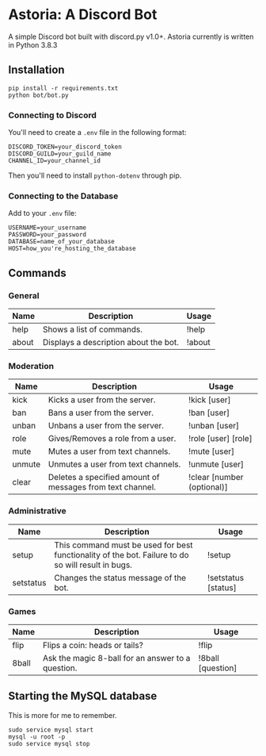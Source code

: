 # Astoria: A Discord Bot

A simple Discord bot built with discord.py v1.0+. Astoria currently is written
in Python 3.8.3

## Installation

```
pip install -r requirements.txt
python bot/bot.py
```

### Connecting to Discord

You'll need to create a `.env` file in the following format:

```
DISCORD_TOKEN=your_discord_token
DISCORD_GUILD=your_guild_name
CHANNEL_ID=your_channel_id
```

Then you'll need to install `python-dotenv` through pip.

### Connecting to the Database

Add to your `.env` file:

```
USERNAME=your_username
PASSWORD=your_password
DATABASE=name_of_your_database
HOST=how_you're_hosting_the_database
```

## Commands

### General

| Name | Description               | Usage |
|------|---------------------------|-------|
| help | Shows a list of commands. | !help |
| about | Displays a description about the bot. | !about |

### Moderation

| Name   | Description                                               | Usage                      |
|--------|-----------------------------------------------------------|----------------------------|
| kick   | Kicks a user from the server.                             | !kick [user]               |
| ban    | Bans a user from the server.                              | !ban [user]                |
| unban  | Unbans a user from the server.                            | !unban [user]              |
| role   | Gives/Removes a role from a user.                         | !role [user] [role]        |
| mute   | Mutes a user from text channels.                          | !mute [user]               |
| unmute | Unmutes a user from text channels.                        | !unmute [user]             |
| clear  | Deletes a specified amount of messages from text channel. | !clear [number (optional)] |

### Administrative

| Name | Description                   | Usage |
|------|-------------------------------|-------|
| setup | This command must be used for best functionality of the bot. Failure to do so will result in bugs. | !setup |
| setstatus | Changes the status message of the bot. | !setstatus [status] |

### Games

| Name | Description                   | Usage |
|------|-------------------------------|-------|
| flip | Flips a coin: heads or tails? | !flip |
| 8ball | Ask the magic 8-ball for an answer to a question. | !8ball [question] |

## Starting the MySQL database

This is more for me to remember.

```
sudo service mysql start
mysql -u root -p
sudo service mysql stop
```